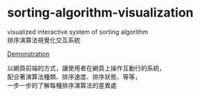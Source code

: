 # sorting-algorithm-visualization

visualized interactive system of sorting algorithm   
排序演算法視覺化交互系統  

[Demonstration](adyjs/sorting-algorithm-visualization)

以網頁前端的方式，讓使用者在網頁上操作互動行的系統，  
配合著演算法種類、排序速度、排序狀態、等等，  
一步一步的了解每種排序演算法的差異處  
